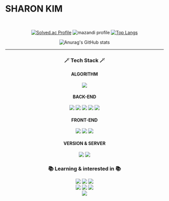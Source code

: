 # SHARON KIM


<div align = "center">

 </br>

 
 [![Solved.ac Profile](http://mazassumnida.wtf/api/v2/generate_badge?boj=sharonita)](https://solved.ac/sharonita/)
 ![mazandi profile](http://mazandi.herokuapp.com/api?handle=sharonita&theme=warm)
 [![Top Langs](https://github-readme-stats.vercel.app/api/top-langs/?username=Sharonita610&layout=compact)](https://github.com/sharonita610/github-readme-stats)<br>
  
![Anurag's GitHub stats](https://github-readme-stats.vercel.app/api?username=Sharonita610&show_icons=true&theme=radical)<br>

<hr>  
<h3>🪄 Tech Stack 🪄</h3>

#### ALGORITHM <br>
<img src="https://img.shields.io/badge/Java-007396?style=flat-square&logo=Java&logoColor=white"/> <br>
#### BACK-END<br>
<img src="https://img.shields.io/badge/Java-007396?style=flat-square&logo=Java&logoColor=white"/>
<img src="https://img.shields.io/badge/Spring-6DB33F?style=flat-square&logo=Spring&logoColor=white"/>
<img src="https://img.shields.io/badge/Spring Boot-6db33f?style=flat&logo=Spring Boot&logoColor=white" />  
<img src="https://img.shields.io/badge/mariadb-003545?style=flat&logo=mariadb&logoColor=white" />
<img src="https://img.shields.io/badge/Oracle-F80000?style=flat-square&logo=Oracle&logoColor=white"/>

 #### FRONT-END<br>
<img src="https://img.shields.io/badge/HTML5-E34F26?style=flat&logo=HTML5&logoColor=white" />
<img src="https://img.shields.io/badge/CSS3-1572B6?style=flat&logo=CSS3&logoColor=white" />
<img src="https://img.shields.io/badge/JavaScript-F7DF1E?style=flat-square&logo=javascript&logoColor=black"/>


 ####  VERSION & SERVER <br>
<img src="https://img.shields.io/badge/Git-F05032?style=flat-square&logo=Git&logoColor=white"/>
<img src="https://img.shields.io/badge/amazonaws-232F3E?style=flat-square&logo=amazonaws&logoColor=white"/>


<h3>📚 Learning & interested in 📚</h3>


<img src="https://img.shields.io/badge/Python-3766AB?style=flat-square&logo=Python&logoColor=white"/>
<img src="https://img.shields.io/badge/django-092E20?style=flat-square&logo=django&logoColor=white"/>
<img src="https://img.shields.io/badge/docker-2496ED?style=flat-square&logo=docker&logoColor=white"/><br>
<img src="https://img.shields.io/badge/kubernetes-326CE5?style=flat-square&logo=kubernetes&logoColor=white"/>
<img src="https://img.shields.io/badge/grafana-F46800?style=flat-square&logo=grafana&logoColor=white"/>
<img src="https://img.shields.io/badge/nodedotjs-339933?style=flat-square&logo=nodedotjs&logoColor=white"/>

  
  
    
</br>
 <img src = "KakaoTalk_20230419_135321211.gif"> 
